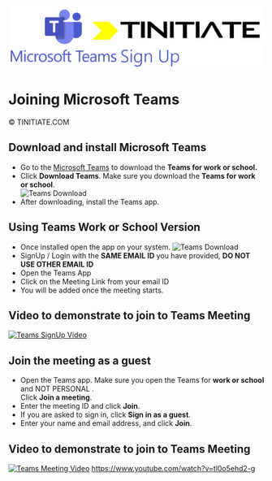 ![MS Teams Tinitiate Image](../ms-teams/images/ms_teams_tinitiate.png)
# Joining Microsoft Teams
&copy; TINITIATE.COM


## Download and install Microsoft Teams
* Go to the [Microsoft Teams](https://www.microsoft.com/en-us/microsoft-teams/download-app) to download the **Teams for work or school.**
* Click **Download Teams**. Make sure you download the **Teams for work or school**.  
![Teams Download](./images/teamsdownload.png)
* After downloading, install the Teams app.

## Using Teams Work or School Version
* Once installed open the app on your system.
![Teams Download](./images/onceinstalled.png)
* SignUp / Login with the **SAME EMAIL ID** you have provided, **DO NOT USE OTHER EMAIL ID**
* Open the Teams App
* Click on the Meeting Link from your email ID
* You will be added once the meeting starts.

## Video to demonstrate to join to Teams Meeting
[![Teams SignUp Video](./images/youtube.png)](https://www.youtube.com/watch?v=tl0o5ehd2-g)

## Join the meeting as a guest
* Open the Teams app. Make sure you open the Teams for **work or school** and NOT PERSONAL .  
Click **Join a meeting**.
* Enter the meeting ID and click **Join**.
* If you are asked to sign in, click **Sign in as a guest**.
* Enter your name and email address, and click **Join**.

## Video to demonstrate to join to Teams Meeting
[![Teams Meeting Video](./images/youtube.png)](https://www.youtube.com/watch?v=tfqcIjc3g94)
https://www.youtube.com/watch?v=tl0o5ehd2-g